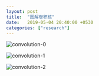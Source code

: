 ```yaml
---
layout: post
title:  "图解卷积核"
date:   2019-05-04 20:40:00 +0530
categories: ["research"]
---
```



![convolution-0]({{site.url}}/pic/Convolution-0.gif)

![convolution-1]({{site.url}}/pic/convolution-1.png)

![convolution-2]({{site.url}}/pic/convolution-2.png)